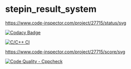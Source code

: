 # stepin_result_system

https://www.code-inspector.com/project/27715/status/svg

[![Codacy Badge](https://app.codacy.com/project/badge/Grade/ef55eaf0c05c48049e6491e2d44b786e)](https://www.codacy.com/gh/RohitANaik/stepin_studentdetails/dashboard?utm_source=github.com&amp;utm_medium=referral&amp;utm_content=RohitANaik/stepin_studentdetails&amp;utm_campaign=Badge_Grade)

[![C/C++ CI](https://github.com/RohitANaik/stepin_studentdetails/actions/workflows/C%20build.yml/badge.svg)](https://github.com/RohitANaik/stepin_studentdetails/actions/workflows/C%20build.yml)

https://www.code-inspector.com/project/27715/score/svg

[![Code Quality - Cppcheck](https://github.com/RohitANaik/stepin_studentdetails/actions/workflows/cppcheck.yml/badge.svg)](https://github.com/RohitANaik/stepin_studentdetails/actions/workflows/cppcheck.yml)
